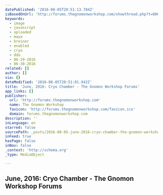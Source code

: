 ```yaml
---
datePublished: '2016-08-05T20:51:13.784Z'
isBasedOnUrl: 'http://forums.thegnomonworkshop.com/showthread.php?t=8068'
keywords:
  - image
  - javascript
  - uploaded
  - maya
  - breiner
  - enabled
  - cryo
  - ddo
  - 06-29-2016
  - 06-30-2016
related: []
author: []
via: {}
dateModified: '2016-08-05T20:51:01.942Z'
title: 'June, 2016: Cryo Chamber - The Gnomon Workshop Forums'
app_links: []
publisher:
  url: 'http://forums.thegnomonworkshop.com'
  name: The Gnomon Workshop
  favicon: 'http://forums.thegnomonworkshop.com/favicon.ico'
  domain: forums.thegnomonworkshop.com
description: ''
inLanguage: en
starred: false
sourcePath: _posts/2016-08-05-june-2016-cryo-chamber-the-gnomon-workshop-forums.md
inFeed: true
hasPage: false
inNav: false
_context: 'http://schema.org'
_type: MediaObject

---
```

<article style=""><h1>June, 2016: Cryo Chamber - The Gnomon Workshop Forums</h1></article>